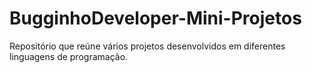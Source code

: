 # BugginhoDeveloper-Mini-Projetos
Repositório que reúne vários projetos desenvolvidos em diferentes linguagens de programação.

